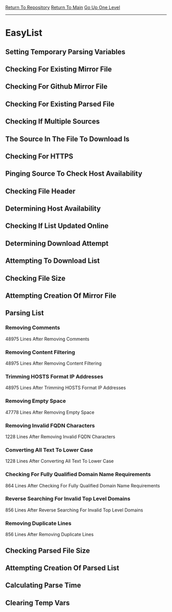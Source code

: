 [Return To Repository](https://github.com/deathbybandaid/piholeparser/)
[Return To Main](https://github.com/deathbybandaid/piholeparser/blob/master/RecentRunLogs/Mainlog.md)
[Go Up One Level](https://github.com/deathbybandaid/piholeparser/blob/master/RecentRunLogs/TopLevelScripts/30-Processing-External-Blacklists.md)
____________________________________
# EasyList
## Setting Temporary Parsing Variables
## Checking For Existing Mirror File
## Checking For Github Mirror File
## Checking For Existing Parsed File
## Checking If Multiple Sources
## The Source In The File To Download Is
## Checking For HTTPS
## Pinging Source To Check Host Availability
## Checking File Header
## Determining Host Availability
## Checking If List Updated Online
## Determining Download Attempt
## Attempting To Download List
## Checking File Size
## Attempting Creation Of Mirror File
## Parsing List
### Removing Comments
48975 Lines After Removing Comments
### Removing Content Filtering
48975 Lines After Removing Content Filtering
### Trimming HOSTS Format IP Addresses
48975 Lines After Trimming HOSTS Format IP Addresses
### Removing Empty Space
47778 Lines After Removing Empty Space
### Removing Invalid FQDN Characters
1228 Lines After Removing Invalid FQDN Characters
### Converting All Text To Lower Case
1228 Lines After Converting All Text To Lower Case
### Checking For Fully Qualified Domain Name Requirements
864 Lines After Checking For Fully Qualified Domain Name Requirements
### Reverse Searching For Invalid Top Level Domains
856 Lines After Reverse Searching For Invalid Top Level Domains
### Removing Duplicate Lines
856 Lines After Removing Duplicate Lines
## Checking Parsed File Size
## Attempting Creation Of Parsed List
## Calculating Parse Time
## Clearing Temp Vars
